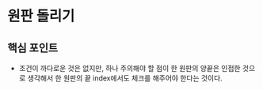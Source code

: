 # 원판 돌리기

## 핵심 포인트

- 조건이 까다로운 것은 없지만, 하나 주의해야 할 점이 한 원판의 양끝은 인접한 것으로 생각해서 한 원판의 끝 index에서도 체크를 해주어야 한다는 것이다.
